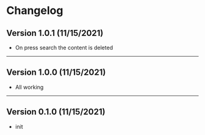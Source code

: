 # Changelog

## Version 1.0.1 (11/15/2021)

- On press search the content is deleted

---

## Version 1.0.0 (11/15/2021)

- All working

---

## Version 0.1.0 (11/15/2021)

- init
